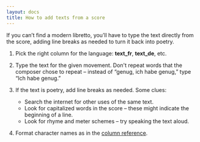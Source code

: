 ```yaml
---
layout: docs 
title: How to add texts from a score
---
```

If you can’t find a modern libretto, you’ll have to type the text directly from the score, adding line breaks as needed to turn it back into poetry.

1. Pick the right column for the language: **text_fr**, **text_de**, etc.
2. Type the text for the given movement. Don't repeat words that the composer chose to repeat – instead of “genug, ich habe genug,” type “Ich habe genug.”
3. If the text is poetry, add line breaks as needed. Some clues:

    - Search the internet for other uses of the same text.
    - Look for capitalized words in the score – these might indicate the beginning of a line.
    - Look for rhyme and meter schemes – try speaking the text aloud.
    
4. Format character names as in the [column reference](/docs/references/columns#texts).